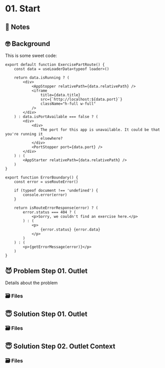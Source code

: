 # 01. Start

## 📝 Notes

## 🤓 Background

This is some sweet code:

```tsx lines=1,3 remove=10-13 add=15,19
export default function ExercisePartRoute() {
	const data = useLoaderData<typeof loader>()

	return data.isRunning ? (
		<div>
			<AppStopper relativePath={data.relativePath} />
			<iframe
				title={data.title}
				src={`http://localhost:${data.port}`}
				className="h-full w-full"
			/>
		</div>
	) : data.isPortAvailable === false ? (
		<div>
			<div>
				The port for this app is unavailable. It could be that you're running it
				elsewhere?
			</div>
			<PortStopper port={data.port} />
		</div>
	) : (
		<AppStarter relativePath={data.relativePath} />
	)
}

export function ErrorBoundary() {
	const error = useRouteError()

	if (typeof document !== 'undefined') {
		console.error(error)
	}

	return isRouteErrorResponse(error) ? (
		error.status === 404 ? (
			<p>Sorry, we couldn't find an exercise here.</p>
		) : (
			<p>
				{error.status} {error.data}
			</p>
		)
	) : (
		<p>{getErrorMessage(error)}</p>
	)
}
```

## 😈 Problem Step 01. Outlet

Details about the problem

### 🗃 Files

## 😇 Solution Step 01. Outlet

### 🗃 Files

## 😇 Solution Step 02. Outlet Context

### 🗃 Files
